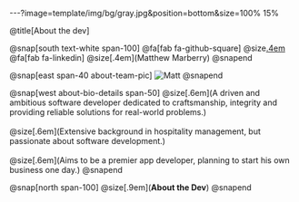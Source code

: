 ---?image=template/img/bg/gray.jpg&position=bottom&size=100% 15%

@title[About the dev]

@snap[south text-white span-100]
@fa[fab fa-github-square]
@size[.4em](marberrym)
@fa[fab fa-linkedin]
@size[.4em](Matthew Marberry)
@snapend

@snap[east span-40 about-team-pic]
![Matt](https://matthew-marberry.com/images/portfolioPic.jpg)
@snapend

@snap[west about-bio-details span-50]
@size[.6em](A driven and ambitious software developer dedicated to craftsmanship, integrity and providing reliable solutions for real-world problems.)
<br><br>
@size[.6em](Extensive background in hospitality management, but passionate about software development.)
<br><br>
@size[.6em](Aims to be a premier app developer, planning to start his own business one day.)
@snapend

@snap[north span-100]
@size[.9em](**About the Dev**)
@snapend
